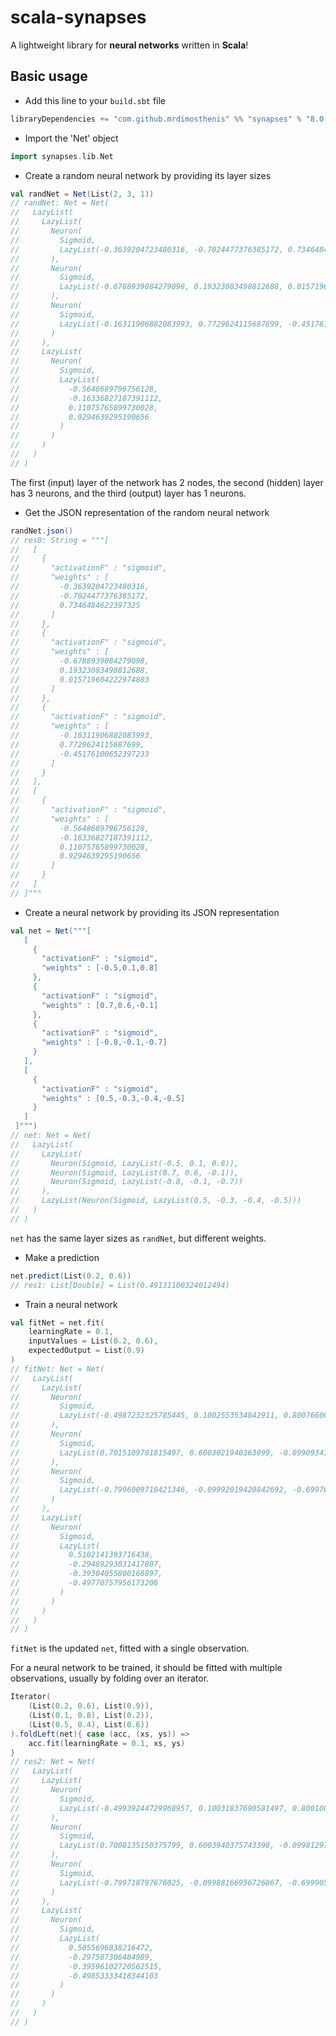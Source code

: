 # scala-synapses

A lightweight library for **neural networks** written in **Scala**!

## Basic usage

* Add this line to your `build.sbt` file

```scala
libraryDependencies += "com.github.mrdimosthenis" %% "synapses" % "8.0.0-RC3"
```

* Import the 'Net' object

```scala
import synapses.lib.Net
```

* Create a random neural network by providing its layer sizes

```scala
val randNet = Net(List(2, 3, 1))
// randNet: Net = Net(
//   LazyList(
//     LazyList(
//       Neuron(
//         Sigmoid,
//         LazyList(-0.3639204723480316, -0.7024477376385172, 0.7346484622397325)
//       ),
//       Neuron(
//         Sigmoid,
//         LazyList(-0.6788939084279098, 0.19323083498812688, 0.015719604222974803)
//       ),
//       Neuron(
//         Sigmoid,
//         LazyList(-0.16311906882083993, 0.7729624115687699, -0.45176100652397233)
//       )
//     ),
//     LazyList(
//       Neuron(
//         Sigmoid,
//         LazyList(
//           -0.5648689796756128,
//           -0.16336827187391112,
//           0.11075765899730028,
//           0.9294639295190656
//         )
//       )
//     )
//   )
// )
```

The first (input) layer of the network has 2 nodes,
the second (hidden) layer has 3 neurons,
and the third (output) layer has 1 neurons.

* Get the JSON representation of the random neural network

```scala
randNet.json()
// res0: String = """[
//   [
//     {
//       "activationF" : "sigmoid",
//       "weights" : [
//         -0.3639204723480316,
//         -0.7024477376385172,
//         0.7346484622397325
//       ]
//     },
//     {
//       "activationF" : "sigmoid",
//       "weights" : [
//         -0.6788939084279098,
//         0.19323083498812688,
//         0.015719604222974803
//       ]
//     },
//     {
//       "activationF" : "sigmoid",
//       "weights" : [
//         -0.16311906882083993,
//         0.7729624115687699,
//         -0.45176100652397233
//       ]
//     }
//   ],
//   [
//     {
//       "activationF" : "sigmoid",
//       "weights" : [
//         -0.5648689796756128,
//         -0.16336827187391112,
//         0.11075765899730028,
//         0.9294639295190656
//       ]
//     }
//   ]
// ]"""
```

* Create a neural network by providing its JSON representation

```scala
val net = Net("""[
   [
     {
       "activationF" : "sigmoid",
       "weights" : [-0.5,0.1,0.8]
     },
     {
       "activationF" : "sigmoid",
       "weights" : [0.7,0.6,-0.1]
     },
     {
       "activationF" : "sigmoid",
       "weights" : [-0.8,-0.1,-0.7]
     }
   ],
   [
     {
       "activationF" : "sigmoid",
       "weights" : [0.5,-0.3,-0.4,-0.5]
     }
   ]
 ]""")
// net: Net = Net(
//   LazyList(
//     LazyList(
//       Neuron(Sigmoid, LazyList(-0.5, 0.1, 0.8)),
//       Neuron(Sigmoid, LazyList(0.7, 0.6, -0.1)),
//       Neuron(Sigmoid, LazyList(-0.8, -0.1, -0.7))
//     ),
//     LazyList(Neuron(Sigmoid, LazyList(0.5, -0.3, -0.4, -0.5)))
//   )
// )
```

`net` has the same layer sizes as `randNet`, but different weights.

* Make a prediction

```scala
net.predict(List(0.2, 0.6))
// res1: List[Double] = List(0.49131100324012494)
```

* Train a neural network

```scala
val fitNet = net.fit(
    learningRate = 0.1,
    inputValues = List(0.2, 0.6),
    expectedOutput = List(0.9)
)
// fitNet: Net = Net(
//   LazyList(
//     LazyList(
//       Neuron(
//         Sigmoid,
//         LazyList(-0.4987232325785445, 0.1002553534842911, 0.8007660604528734)
//       ),
//       Neuron(
//         Sigmoid,
//         LazyList(0.7015109701815497, 0.6003021940363099, -0.09909341789107015)
//       ),
//       Neuron(
//         Sigmoid,
//         LazyList(-0.7996009710421346, -0.09992019420842692, -0.6997605826252806)
//       )
//     ),
//     LazyList(
//       Neuron(
//         Sigmoid,
//         LazyList(
//           0.5102141393716438,
//           -0.29489293031417807,
//           -0.39304055800168897,
//           -0.49770757956173206
//         )
//       )
//     )
//   )
// )
```

`fitNet` is the updated `net`, fitted with a single observation.

For a neural network to be trained, it should be fitted with multiple observations,
usually by folding over an iterator.

```scala
Iterator(
    (List(0.2, 0.6), List(0.9)),
    (List(0.1, 0.8), List(0.2)),
    (List(0.5, 0.4), List(0.6))
).foldLeft(net){ case (acc, (xs, ys)) =>
    acc.fit(learningRate = 0.1, xs, ys)
}
// res2: Net = Net(
//   LazyList(
//     LazyList(
//       Neuron(
//         Sigmoid,
//         LazyList(-0.49939244729968957, 0.10031837690581497, 0.8001007437823189)
//       ),
//       Neuron(
//         Sigmoid,
//         LazyList(0.7008135150375799, 0.6003940375743398, -0.09981297105867289)
//       ),
//       Neuron(
//         Sigmoid,
//         LazyList(-0.799718797676025, -0.09988166956726867, -0.6999051512369404)
//       )
//     ),
//     LazyList(
//       Neuron(
//         Sigmoid,
//         LazyList(
//           0.5055696838216472,
//           -0.297587306484989,
//           -0.39596102720562515,
//           -0.49853333418344103
//         )
//       )
//     )
//   )
// )
```
